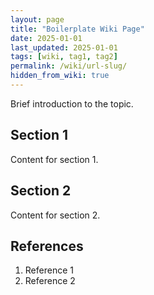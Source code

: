 ```yaml
---
layout: page
title: "Boilerplate Wiki Page"
date: 2025-01-01
last_updated: 2025-01-01
tags: [wiki, tag1, tag2]
permalink: /wiki/url-slug/
hidden_from_wiki: true
---
```


Brief introduction to the topic.

## Section 1

Content for section 1.

## Section 2

Content for section 2.

## References

1. Reference 1
2. Reference 2
